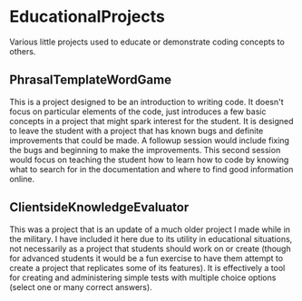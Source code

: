 # EducationalProjects
Various little projects used to educate or demonstrate coding concepts to others.

## PhrasalTemplateWordGame
This is a project designed to be an introduction to writing code. It doesn't focus on particular elements of the code, just introduces a few basic concepts in a project that might spark interest for the student. It is designed to leave the student with a project that has known bugs and definite improvements that could be made. A followup session would include fixing the bugs and beginning to make the improvements. This second session would focus on teaching the student how to learn how to code by knowing what to search for in the documentation and where to find good information online.

## ClientsideKnowledgeEvaluator
This was a project that is an update of a much older project I made while in the military. I have included it here due to its utility in educational situations, not necessarily as a project that students should work on or create (though for advanced students it would be a fun exercise to have them attempt to create a project that replicates some of its features). It is effectively a tool for creating and administering simple tests with multiple choice options (select one or many correct answers).